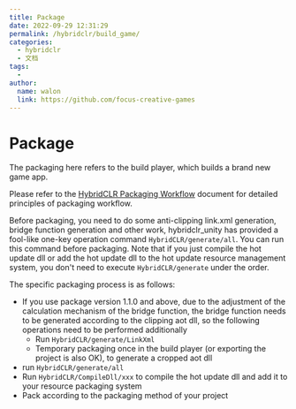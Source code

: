 ```yaml
---
title: Package
date: 2022-09-29 12:31:29
permalink: /hybridclr/build_game/
categories:
  - hybridclr
  - 文档
tags:
  - 
author: 
  name: walon
  link: https://github.com/focus-creative-games
---
```


# Package

The packaging here refers to the build player, which builds a brand new game app.

Please refer to the [HybridCLR Packaging Workflow](/en/hybridclr/build_pipeline/) document for detailed principles of packaging workflow.

Before packaging, you need to do some anti-clipping link.xml generation, bridge function generation and other work, hybridclr_unity has provided a fool-like one-key operation command `HybridCLR/generate/all`.
You can run this command before packaging. Note that if you just compile the hot update dll or add the hot update dll to the hot update resource management system, you don't need to execute `HybridCLR/generate`
under the order.

The specific packaging process is as follows:

- If you use package version 1.1.0 and above, due to the adjustment of the calculation mechanism of the bridge function, the bridge function needs to be generated according to the clipping aot dll, so the following operations need to be performed additionally
   - Run `HybridCLR/generate/LinkXml`
   - Temporary packaging once in the build player (or exporting the project is also OK), to generate a cropped aot dll
- run `HybridCLR/generate/all`
- Run `HybridCLR/CompileDll/xxx` to compile the hot update dll and add it to your resource packaging system
- Pack according to the packaging method of your project
